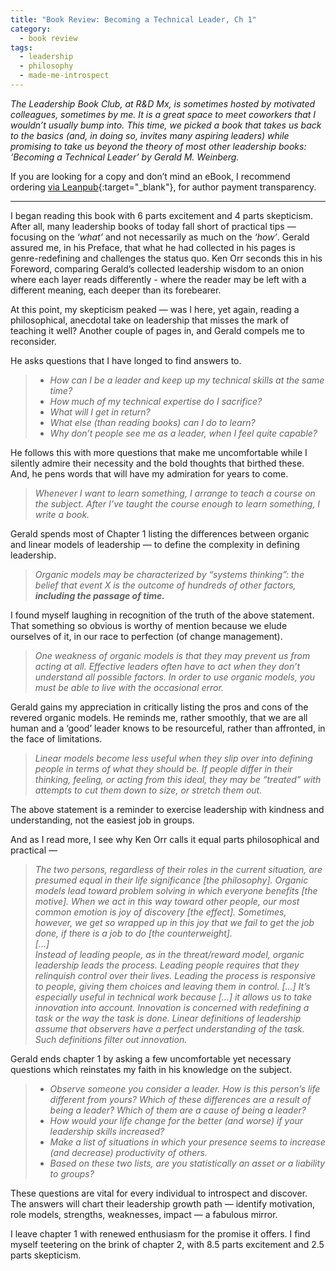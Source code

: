```yaml
---
title: "Book Review: Becoming a Technical Leader, Ch 1"
category:
  - book review
tags:
  - leadership
  - philosophy
  - made-me-introspect
---
```


*The Leadership Book Club, at R&D Mx, is sometimes hosted by motivated colleagues, sometimes by me. It is a great space to meet coworkers that I wouldn’t usually bump into. This time, we picked a book that takes us back to the basics (and, in doing so, invites many aspiring leaders) while promising to take us beyond the theory of most other leadership books: ‘Becoming a Technical Leader’ by Gerald M. Weinberg.*

If you are looking for a copy and don’t mind an eBook, I recommend ordering [via Leanpub](https://leanpub.com/becomingatechnicalleader){:target="_blank"}, for author payment transparency.

---

I began reading this book with 6 parts excitement and 4 parts skepticism. After all, many leadership books of today fall short of practical tips — focusing on the *‘what’* and not necessarily as much on the *‘how’*. Gerald assured me, in his Preface, that what he had collected in his pages is genre-redefining and challenges the status quo. Ken Orr seconds this in his Foreword, comparing Gerald’s collected leadership wisdom to an onion where each layer reads differently - where the reader may be left with a different meaning, each deeper than its forebearer.

At this point, my skepticism peaked — was I here, yet again, reading a philosophical, anecdotal take on leadership that misses the mark of teaching it well? Another couple of pages in, and Gerald compels me to reconsider.

He asks questions that I have longed to find answers to.

>* *How can I be a leader and keep up my technical skills at the same time?*
>* *How much of my technical expertise do I sacrifice?*
>* *What will I get in return?*
>* *What else (than reading books) can I do to learn?*
>* *Why don’t people see me as a leader, when I feel quite capable?*

He follows this with more questions that make me uncomfortable while I silently admire their necessity and the bold thoughts that birthed these.  
And, he pens words that will have my admiration for years to come.

> *Whenever I want to learn something, I arrange to teach a course on the subject. After I’ve taught the course enough to learn something, I write a book.*

Gerald spends most of Chapter 1 listing the differences between organic and linear models of leadership — to define the complexity in defining leadership.

> *Organic models may be characterized by “systems thinking”: the belief that event X is the outcome of hundreds of other factors, **including the passage of time.***

I found myself laughing in recognition of the truth of the above statement. That something so obvious is worthy of mention because we elude ourselves of it, in our race to perfection (of change management).

> *One weakness of organic models is that they may prevent us from acting at all. Effective leaders often have to act when they don’t understand all possible factors. In order to use organic models, you must be able to live with the occasional error.*

Gerald gains my appreciation in critically listing the pros and cons of the revered organic models. He reminds me, rather smoothly, that we are all human and a ‘good’ leader knows to be resourceful, rather than affronted, in the face of limitations.

> *Linear models become less useful when they slip over into defining people in terms of what they should be. If people differ in their thinking, feeling, or acting from this ideal, they may be “treated” with attempts to cut them down to size, or stretch them out.*

The above statement is a reminder to exercise leadership with kindness and understanding, not the easiest job in groups.

And as I read more, I see why Ken Orr calls it equal parts philosophical and practical —

> *The two persons, regardless of their roles in the current situation, are presumed equal in their life significance [the philosophy]. Organic models lead toward problem solving in which everyone benefits [the motive]. When we act in this way toward other people, our most common emotion is joy of discovery [the effect]. Sometimes, however, we get so wrapped up in this joy that we fail to get the job done, if there is a job to do [the counterweight].  
[…]  
Instead of leading people, as in the threat/reward model, organic leadership leads the process. Leading people requires that they relinquish control over their lives. Leading the process is responsive to people, giving them choices and leaving them in control. […] It’s especially useful in technical work because […] it allows us to take innovation into account. Innovation is concerned with redefining a task or the way the task is done. Linear definitions of leadership assume that observers have a perfect understanding of the task. Such definitions filter out innovation.*

Gerald ends chapter 1 by asking a few uncomfortable yet necessary questions which reinstates my faith in his knowledge on the subject.

>* *Observe someone you consider a leader. How is this person’s life different from yours? Which of these differences are a result of being a leader? Which of them are a cause of being a leader?*
>* *How would your life change for the better (and worse) if your leadership skills increased?*
>* *Make a list of situations in which your presence seems to increase (and decrease) productivity of others.*
>* *Based on these two lists, are you statistically an asset or a liability to groups?*

These questions are vital for every individual to introspect and discover. The answers will chart their leadership growth path — identify motivation, role models, strengths, weaknesses, impact — a fabulous mirror.

I leave chapter 1 with renewed enthusiasm for the promise it offers. I find myself teetering on the brink of chapter 2, with 8.5 parts excitement and 2.5 parts skepticism.